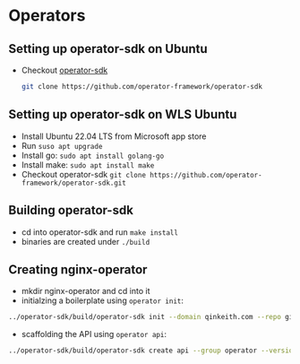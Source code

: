 # Operators

## Setting up operator-sdk on Ubuntu

- Checkout [operator-sdk](https://github.com/operator-framework/operator-sdk)
  ```bash
  git clone https://github.com/operator-framework/operator-sdk
  ```
## Setting up operator-sdk on WLS Ubuntu

- Install Ubuntu 22.04 LTS from Microsoft app store
- Run `suso apt upgrade`
- Install go: `sudo apt install golang-go`
- Install make: `sudo apt install make`
- Checkout operator-sdk `git clone https://github.com/operator-framework/operator-sdk.git`

## Building operator-sdk

- cd into operator-sdk and run `make install`
- binaries are created under `./build`

## Creating nginx-operator
- mkdir nginx-operator and cd into it
- initialzing a boilerplate using `operator init`:
```bash
../operator-sdk/build/operator-sdk init --domain qinkeith.com --repo github.com/example/nginx-operator
```
- scaffolding the API using `operator api`:
```bash
../operator-sdk/build/operator-sdk create api --group operator --version v1alpha1 --kind NginxOperator --resource --controller
```
